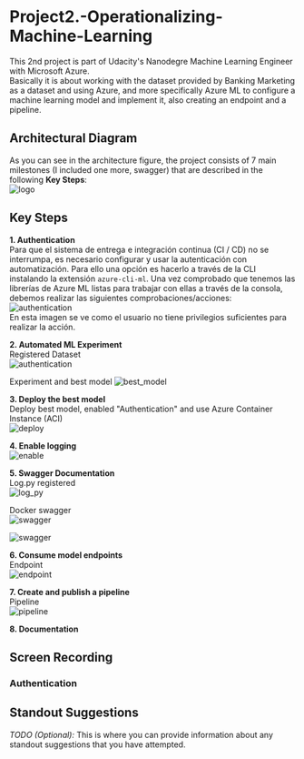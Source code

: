 # Project2.-Operationalizing-Machine-Learning

This 2nd project is part of Udacity's Nanodegre Machine Learning Engineer with Microsoft Azure.  
Basically it is about working with the dataset provided by Banking Marketing as a dataset and using Azure, and more specifically Azure ML to configure a machine learning model and implement it, also creating an endpoint and a pipeline.  

## Architectural Diagram
As you can see in the architecture figure, the project consists of 7 main milestones (I included one more, swagger) that are described in the following **Key Steps**:  
![logo](IMG/architectur.png)  

## Key Steps

**1. Authentication**  
   Para que el sistema de entrega e integración continua (CI / CD) no se interrumpa, es necesario configurar y usar la autenticación con automatización. Para ello una opción es hacerlo a través de la CLI instalando la extensión ```azure-cli-ml```. Una vez comprobado que tenemos las librerías de Azure ML listas para trabajar con ellas a través de la consola, debemos realizar las siguientes comprobaciones/acciones:  
   ![authentication](IMG/insuficient_privileges.png)  
   En esta imagen se ve como el usuario no tiene privilegios suficientes para realizar la acción.

**2. Automated ML Experiment**  
   Registered Dataset  
   ![authentication](IMG/dataset.png)  
   
   Experiment and best model 
   ![best_model](IMG/experiment_completede_and_best_model.png)  
   
**3. Deploy the best model**  
   Deploy best model, enabled "Authentication" and use Azure Container Instance (ACI)  
   ![deploy](IMG/deplo_best_model_ACI_and_enable_authentication.png)  

**4. Enable logging**  
   ![enable](IMG/insight_enabled_true.png) 

**5. Swagger Documentation**  
   Log.py registered  
   ![log_py](IMG/log_py_register.png) 
   
   Docker swagger  
   ![swagger](IMG/swagger.png)  
   
   ![swagger](IMG/swagger2.png)  

**6. Consume model endpoints**  
   Endpoint  
   ![endpoint](IMG/endpoint.png)  

**7. Create and publish a pipeline**  
   Pipeline  
   ![pipeline](IMG/pipeline.png)  

**8. Documentation**  

## Screen Recording
### Authentication


## Standout Suggestions
*TODO (Optional):* This is where you can provide information about any standout suggestions that you have attempted.
